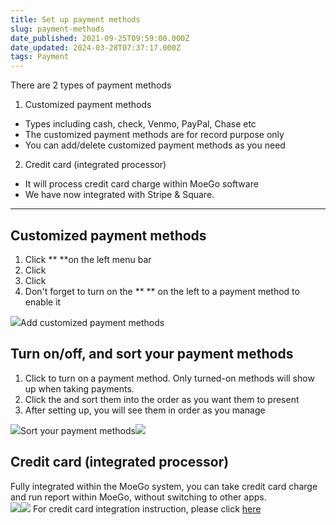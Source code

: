 ```yaml
---
title: Set up payment methods
slug: payment-methods
date_published: 2021-09-25T09:59:00.000Z
date_updated: 2024-03-28T07:37:17.000Z
tags: Payment
---
```


There are 2 types of payment methods

1. Customized payment methods

- Types including cash, check, Venmo, PayPal, Chase etc
- The customized payment methods are for record purpose only
- You can add/delete customized payment methods as you need

2. Credit card (integrated processor)

- It will process credit card charge within MoeGo software
- We have now integrated with Stripe & Square. 

---

## Customized payment methods

1. Click **<Setting> **on the left menu bar
2. Click **<Payment>**
3. Click **<Add new payment method>**
4. Don't forget to turn on the ** <toggle>** on the left to a payment method to enable it

![](__GHOST_URL__/content/images/2021/06/Add_customized_payment.gif)Add customized payment methods
##  Turn on/off, and sort your payment methods

1. Click **<toggle>** to turn on a payment method. Only turned-on methods will show up when taking payments.
2. Click the **<hamburger icon>** and sort them into the order as you want them to present
3. After setting up, you will see them in order as you manage

![](__GHOST_URL__/content/images/2021/06/Switch_off_payment_method.gif)Sort your payment methods![](__GHOST_URL__/content/images/2021/06/payment-method-on-ticket.png)
## Credit card (integrated processor)

Fully integrated within the MoeGo system, you can take credit card charge and run report within MoeGo, without switching to other apps.  
![](__GHOST_URL__/content/images/2021/09/image-19.png)![](__GHOST_URL__/content/images/2021/09/image-20.png)
For credit card integration instruction, please click [here](__GHOST_URL__/set-up-credit-card-payment/)
